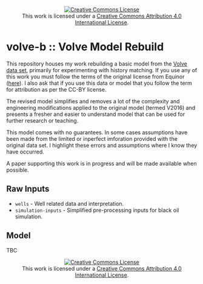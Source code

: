 
<d1>
    <center>
    <a rel="license" href="http://creativecommons.org/licenses/by/4.0/"><img alt="Creative Commons License" style="border-width:0" src="https://i.creativecommons.org/l/by/4.0/88x31.png" /></a><br />This work is licensed under a <a rel="license" href="http://creativecommons.org/licenses/by/4.0/">Creative Commons Attribution 4.0 International License</a>.
    </center>
</d1>

# volve-b :: Volve Model Rebuild

This repository houses my work rebuilding a basic model from the [Volve data set](https://www.equinor.com/en/how-and-why/digitalisation-in-our-dna/volve-field-data-village-download.html),
primarily for experimenting with history matching.
If you use any of this work you must follow the terms of the original license
from Equinor ([here](https://www.equinor.com/content/dam/statoil/documents/what-we-do/Equinor-HRS-Terms-and-conditions-for-licence-to-data-Volve.pdf)). I also ask that if you use this data or model that you follow the term for attribution as per the CC-BY license.

The revised model simplifies and removes a lot of the complexity and engineering modifications applied to
the original model (termed V2016) and presents a fresher and easier to understand model that can
be used for further research or teaching.

This model comes with no guarantees. In some cases assumptions have been made from the limited or
inperfect imforation provided with the original data set. I highlight these errors and assumptions where I know they have occurred.

A paper supporting this work is in progress and will be made available when possible.


## Raw Inputs

 - `wells` - Well related data and interpretation.
 - `simulation-inputs` - Simplified pre-processing inputs for black oil simulation.


## Model

TBC


<d1>
    <center>
    <a rel="license" href="http://creativecommons.org/licenses/by/4.0/"><img alt="Creative Commons License" style="border-width:0" src="https://i.creativecommons.org/l/by/4.0/88x31.png" /></a><br />This work is licensed under a <a rel="license" href="http://creativecommons.org/licenses/by/4.0/">Creative Commons Attribution 4.0 International License</a>.
    </center>
</d1>

